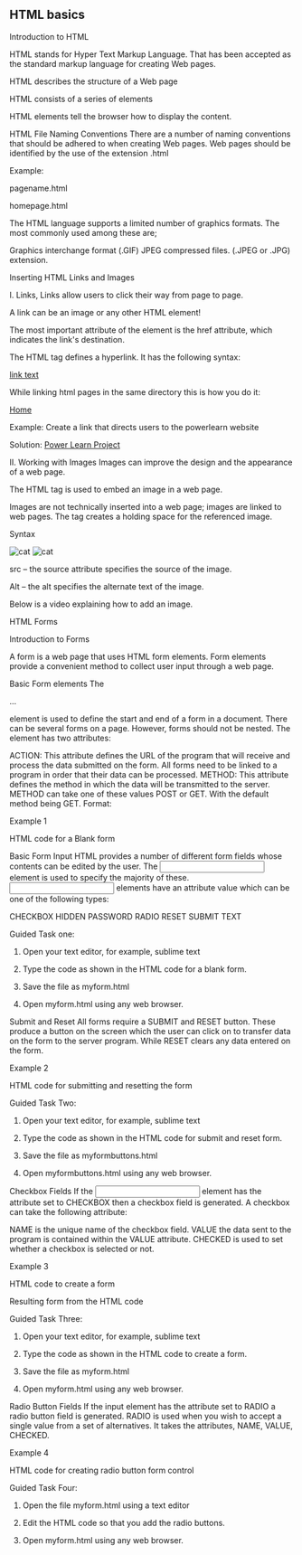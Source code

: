 ## HTML basics

Introduction to HTML
﻿

HTML stands for Hyper Text Markup Language. That has been accepted as the standard markup language for creating Web pages.

HTML describes the structure of a Web page

HTML consists of a series of elements 

HTML elements tell the browser how to display the content.



HTML File Naming Conventions
There are a number of naming conventions that should be adhered to when creating Web pages. Web pages should be identified by the use of the extension .html

Example:

pagename.html

homepage.html

The HTML language supports a limited number of graphics formats. The most commonly used among these are;

Graphics interchange format (.GIF)
JPEG compressed files. (.JPEG or .JPG) extension.

Inserting HTML Links and Images


I. Links,
Links allow users to click their way from page to page.

A link can be an image or any other HTML element!

The most important attribute of the <a> element is the href attribute, which indicates the link's destination.



The HTML <a> tag defines a hyperlink. It has the following syntax:

<a href="url">link text</a>



While linking html pages in the same directory this is how you do it:

<a href="./index.html">Home</a>



Example: Create a link that directs users to the powerlearn website

Solution: <a href=”https://powerlearnproject.org”>Power Learn Project </a>





II. Working with Images
Images can improve the design and the appearance of a web page.

The HTML <img>tag is used to embed an image in a web page.

Images are not technically inserted into a web page; images are linked to web pages. The <img>tag creates a holding space for the referenced image.

Syntax



<img src="./cat.png" alt="cat">

<img src="https://www.cats/cat.jpeg" alt="cat">

src – the source attribute specifies the source of the image.

Alt – the alt specifies the alternate text of the image.



Below is a video explaining how to add an image.

HTML Forms


Introduction to Forms

A form is a web page that uses HTML form elements. Form elements provide a convenient method to collect user input through a web page.





Basic Form elements
The <FORM>…</FORM> element is used to define the start and end of a form in a document. There can be several forms on a page. However, forms should not be nested. The <FORM> element has two attributes:

ACTION: This attribute defines the URL of the program that will receive and process the data submitted on the form. All forms need to be linked to a program in order that their data can be processed.
METHOD: This attribute defines the method in which the data will be transmitted to the server. METHOD can take one of these values POST or GET. With the default method being GET.
Format: 

<FORM METHOD=POST|GET ACTION=”name and location”>

</FORM>



﻿Example 1

HTML code for a Blank form



Basic Form Input
HTML provides a number of different form fields whose contents can be edited by the user. The <INPUT> element is used to specify the majority of these. <INPUT> elements have an attribute value which can be one of the following types:

CHECKBOX
HIDDEN
PASSWORD
RADIO
RESET
SUBMIT
TEXT


Guided Task one:

1. Open your text editor, for example, sublime text

2. Type the code as shown in the HTML code for a blank form.

3. Save the file as myform.html

4. Open myform.html using any web browser.



﻿Submit and Reset
All forms require a SUBMIT and RESET button. These produce a button on the screen which the user can click on to transfer data on the form to the server program. While RESET clears any data entered on the form.

Example 2

HTML code for submitting and resetting the form



Guided Task Two:

1. Open your text editor, for example, sublime text

2. Type the code as shown in the HTML code for submit and reset form.

3. Save the file as myformbuttons.html

4. Open myformbuttons.html using any web browser.



﻿Checkbox Fields
If the <INPUT> element has the attribute set to CHECKBOX then a checkbox field is generated. A checkbox can take the following attribute:

NAME is the unique name of the checkbox field.
VALUE the data sent to the program is contained within the VALUE attribute.
CHECKED is used to set whether a checkbox is selected or not.


﻿Example 3

HTML code to create a form

Resulting form from the HTML code



Guided Task Three:

1. Open your text editor, for example, sublime text

2. Type the code as shown in the HTML code to create a form.

3. Save the file as myform.html

4. Open myform.html using any web browser.



Radio Button Fields
If the input element has the attribute set to RADIO a radio button field is generated. RADIO is used when you wish to accept a single value from a set of alternatives. It takes the attributes, NAME, VALUE, CHECKED.

Example 4

HTML code for creating radio button form control



Guided Task Four:

1. Open the file myform.html using a text editor

2. Edit the HTML code so that you add the radio buttons.

3. Open myform.html using any web browser.

